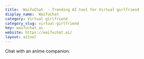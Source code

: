 ```yaml
---
title:  WaifuChat  - Trending AI tool for Virtual girlfriend
display_name:  WaifuChat 
category: Virtual girlfriend
category_slug: virtual-girlfriend
key: waifuchat_ai
website: https://waifuchat.ai/
layout: aitool
---
```


Chat with an anime companion.
